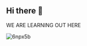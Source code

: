 ## Hi there 👋

<!--
**BitsyBirb/bitsybirb** is a ✨ _special_ ✨ repository because its `README.md` (this file) appears on your GitHub profile.

Here are some ideas to get you started:

- 🔭 I’m currently working on ...
- 🌱 I’m currently learning ...
- 👯 I’m looking to collaborate on ...
- 🤔 I’m looking for help with ...
- 💬 Ask me about ...
- 📫 How to reach me: ...
- 😄 Pronouns: ...
- ⚡ Fun fact: ...
-->

WE ARE LEARNING OUT HERE 

![6npx5b](https://github.com/BitsyBirb/bitsybirb/assets/61567471/6bf14585-d789-4eaa-bb21-423deffe69f9)

